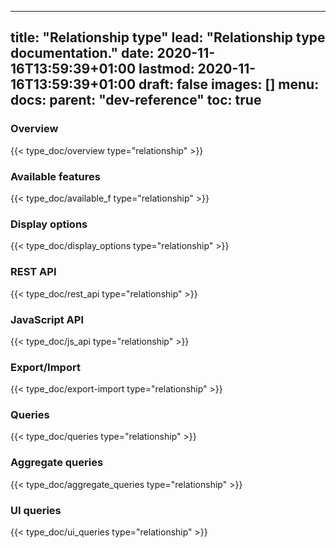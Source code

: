 
---
title: "Relationship type"
lead: "Relationship type documentation."
date: 2020-11-16T13:59:39+01:00
lastmod: 2020-11-16T13:59:39+01:00
draft: false
images: []
menu:
  docs:
    parent: "dev-reference"
toc: true
---

### Overview
{{< type_doc/overview type="relationship" >}}

### Available features
{{< type_doc/available_f type="relationship" >}}

### Display options 
{{< type_doc/display_options type="relationship" >}}

### REST API 
{{< type_doc/rest_api type="relationship" >}}

### JavaScript API
{{< type_doc/js_api type="relationship" >}}

### Export/Import
{{< type_doc/export-import type="relationship" >}}

### Queries 
{{< type_doc/queries type="relationship" >}}

### Aggregate queries
{{< type_doc/aggregate_queries type="relationship" >}}

### UI queries
{{< type_doc/ui_queries type="relationship" >}}